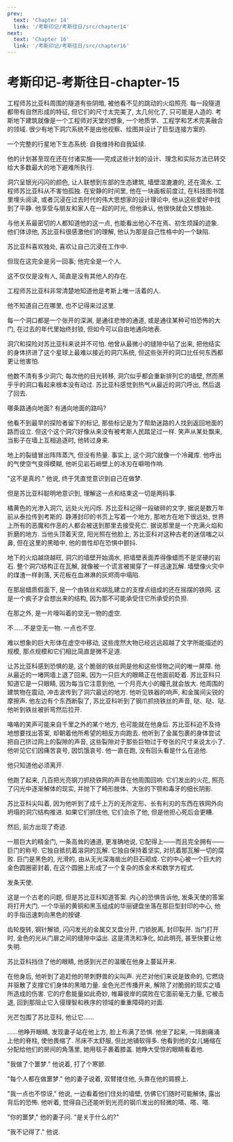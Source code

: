 ```yaml
---
prev:
  text: 'Chapter 14'
  link: '/考斯印记/考斯往日/src/chapter14'
next:
  text: 'Chapter 16'
  link: '/考斯印记/考斯往日/src/chapter16'
---
```


# 考斯印记-考斯往日-chapter-15

工程师苏比亚科周围的隧道有些阴暗, 被他看不见的跳动的火焰照亮. 每一段隧道都带有自然形成的特征, 但它们的尺寸太完美了, 太几何化了, 只可能是人造的. 考斯地下建筑就像是一个工程师对天堂的想象, 一个地质学、工程学和艺术完美融合的领域. 很少有地下洞穴系统不是由他视察、绘图并设计了巨型连接方案的.

一个完整的行星地下生态系统: 自我维持和自我延续.

他的计划甚至现在还在付诸实施——完成这些计划的设计、理念和实际方法已转交给大多数最大的地下避难所执行.

洞穴呈银光闪闪的颜色, 让人联想到东部的生态建筑, 墙壁湿漉漉的, 还在滴水. 工程师苏比亚科从不害怕孤独. 在安静的时间里, 他在一块画板前度过, 在科技图书馆里埋头阅读, 或者沉浸在过去时代的伟大思想家的设计理论中, 他从这些爱好中找到了平静. 他享受与朋友和家人在一起的时光, 但他承认, 他很快就会又想独处.

与他关系最密切的人都知道他的这一点, 也能看出他心不在焉、初生烦躁的迹象. 他们体谅他, 苏比亚科很感激他们的理解, 他认为那是自己性格中的一个缺陷.

苏比亚科喜欢独处, 喜欢让自己沉浸在工作中.

但现在这完全是另一回事; 他完全是一个人.

这不仅仅是没有人, 简直是没有其他人的存在.

工程师苏比亚科非常清楚地知道他是考斯上唯一活着的人.

他不知道自己在哪里, 也不记得来过这里.

每一个洞口都是一个张开的深渊, 是通往悲惨的通道, 或是通往某种可怕恐怖的大门, 在过去的年代里始终封锁, 但如今可以自由地通向地表.

洞穴和探险对苏比亚科来说并不可怕. 他曾从最微小的缝隙中钻了出来, 把他结实的身体挤进了这个星球上最难以接近的洞穴系统, 但这些张开的洞口比任何东西都更让他害怕.

他数不清有多少洞穴; 每次他的目光转移, 洞穴似乎都会重新排列它的墙壁, 然而黑乎乎的洞口看起来根本没有动过. 苏比亚科感觉到热气从最近的洞穴呼出, 然后退了回去.

哪条路通向地面? 有通向地面的路吗?

他看不到最早的探险者留下的标记, 那些标记是为了帮助迷路的人找到返回地面的路而设立. 但这个这个洞穴好像从来没有被考斯人民踏足过一样. 笑声从某处飘来, 当影子在墙上互相追逐时, 他转过身来.

地上的裂缝冒出阵阵蒸汽, 但没有热量. 事实上, 这个洞穴就像一个冷藏库. 他呼出的气使空气变得模糊, 他听见岩石峭壁上的冰刃在噼啪作响.

"这不是真的." 他说, 终于凭直觉意识到自己在做梦.

但是苏比亚科聪明地意识到, 理解这一点和结束这一切是两码事.

橘黄色的光渗入洞穴, 远处火光闪烁. 苏比亚科记得一段破碎的文字, 据说是数万年前从泰拉传到考斯的. 静滞封印的书页上写着一个地方, 那地方在地下很远处, 世界上所有的恶魔和作恶的人都会被送到那里去接受死亡. 据说那里是一个充满火焰和折磨的地方. 当他头顶着天空, 阳光照在他脸上, 苏比亚科对这种古老的迷信嗤之以鼻, 但在这里的黑暗中, 他的兽性却在恐惧中颤抖.

地下的火焰越烧越旺, 洞穴的墙壁开始滴水, 把墙壁表面弄得像蜡而不是坚硬的岩石. 整个洞穴结构正在瓦解, 就像被一个谎言被揭穿了一样迅速瓦解. 墙壁像火灾中的煤渣一样剥落, 天花板在血淋淋的灰烬雨中塌陷.

在那层蜡质假面下, 是一个由铁丝和胡乱建立的支撑点组成的还在摇摆的铁网. 这是一个疯子才会想出来的结构, 因为那不可能承受住它所承受的负担.

在那之外, 是一片嚎叫着的空无一物的虚空.

不……不是空无一物. 一点也不空.

难以想象的巨大形体在虚空中移动, 这些庞然大物已经远远超越了文字所能描述的规模, 那点规模和它们相比简直是微不足道.

让苏比亚科感到恐惧的是, 这个脆弱的铁丝网是他和这些怪物之间的唯一屏障. 他从最近的一堵网墙上退了回来, 因为一只巨大的眼睛正在他面前眨着. 苏比亚科只知道它是一只眼睛, 因为每当它注意到他, 一个月亮大小的瞳孔就会放大. 他周围的建筑物在震动, 冲击波传到了洞穴最远的地方. 他听见铁器的响声, 和金属间尖锐的摩擦声. 他左边有个东西断裂了, 苏比亚科听到了钢爪抓挠铁丝的声音, 哒、哒、哒. 他听到铁丝被折弯然后拉开.

咯咯的笑声可能来自千里之外的某个地方, 也可能就在他身后. 苏比亚科迫不及待地想要找出答案, 却朝着他所希望的相反方向跑去. 他听到了金属包裹的身体尝试把自己挤过网上的裂隙的声音, 这些裂隙对于那些巨物过于夸张的尺寸来说太小了. 他听见它们因痛苦哀号, 因饥饿哀号. 他一直在跑, 没有回头看是什么在追他.

他只知道他必须离开.

他跑了起来, 几百把光亮钢刀抓挠铁网的声音在他周围回响. 它们发出的火花, 照亮了闪光中逐渐解体的现实, 并抛下了畸形肢体、大张的下颚和毒牙的细长阴影.

苏比亚科尖叫着, 因为他听到了成千上万的无所定形、长有利刃的东西在铁网外向坍塌的洞穴结构推进. 如果它们抓住他, 它们会杀了他, 但是他担心死后会更糟.

然后, 前方出现了奇迹.

一扇巨大的精金门, 一条高耸的通道, 更准确地说, 它配得上——而且完全拥有——巨门的称号. 它独自抵抗着溶洞的瓦解. 它独自保持着坚实, 对抗着那瓦解一切的腐败. 巨门是黑色的, 光滑的, 由从无光深海凿出的巨石砌成. 它的中心被一个巨大的金色圆圈密封着, 在这个圆圈上形成了一个复杂的炼金术和数学方程式.

发条天使.

这是一个古老的问题, 但是苏比亚科知道答案. 内心的恐惧告诉他, 发条天使的答案将打开大门. 一个华丽的黄铜和黑玉组成的华丽键盘坐落在那巨型封印的中心, 他的手指迅速刺向黑色的按键.

齿轮旋转, 钢针解锁, 闪闪发光的金属交叉盘分开, 门锁脱离, 封印裂开. 当门打开时, 金色的光从门扉之间的缝隙中溢出. 这是清洗和净化, 如此明亮, 甚至快要让他失明.

苏比亚科挡住了他的眼睛, 他感到光芒的温暖在他身上蔓延开来.

在他身后, 他听到了追赶他的带刺野兽的尖叫声. 光芒对他们来说是致命的, 它燃烧并驱散了支撑它们身体的黑暗力量. 金色光芒传播开来, 解除了对脆弱的现实之墙所造成的伤害. 它的疗愈能量如此奇妙, 帷幕彼岸的腐败在它面前毫无力量, 它被击退, 回到那阻止它入侵理智和秩序的领域的重重障碍的对面.

光芒包围了苏比亚科, 他让它……

……他睁开眼睛, 发现妻子站在他上方, 脸上布满了恐惧. 他坐了起来, 一阵剧痛涌上他的脊柱, 使他畏缩了. 吊床不太舒服, 但比地铺软得多. 他看到他的女儿蜷缩在分配给他们的房间的角落里, 她用毯子裹着膝盖. 她睁大受惊的眼睛看着他.

"我做了个噩梦." 他说着, 打了个寒颤.

"每个人都在做噩梦." 他的妻子说着, 双臂搂住他, 头靠在他的肩膀上.

"我一点也不惊讶," 他说, 一边看着他们住处的墙壁, 仿佛它们随时可能解体, 露出背后的恐怖. 他听着, 觉得自己还能听到光亮的钢爪发出的轻微的嗒、嗒、嗒.

"你的噩梦," 他的妻子问. "是关于什么的?"

"我不记得了." 他说.
